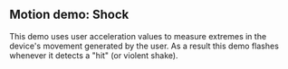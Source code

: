 ## Motion demo: Shock
This demo uses user acceleration values to measure extremes in the device's movement generated by the user. As a result this demo flashes whenever it detects a "hit" (or violent shake).
